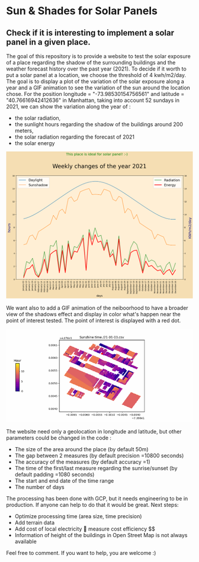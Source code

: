 <!-- #region -->
# Sun & Shades for Solar Panels
## Check if it is interesting to implement a solar panel in a given place.


The goal of this repository is to provide a website to test the solar exposure of a place regarding the shadow of the surrounding buildings and the weather forecast history over the past year (2021). 
To decide if it worth to put a solar panel at a location, we choose the threshold of 4 kwh/m2/day. The goal is to display a plot of the variation of the solar exposure along a year and a GIF animation to see the variation of the sun around the location chose.
For the position longitude = "-73.98530154756561" and latitude = "40.76616942412636" in Manhattan, taking into account 52 sundays in 2021, we can show the variation along the year of :
-	the solar radiation,
-	the sunlight hours regarding the shadow of the buildings around 200 meters,
-	the solar radiation regarding the forecast of 2021
-	the solar energy
 
!["Plot of variation of solar exposure of a roof in Kitchen Hell - Manhattan"](./UI/plot.png "Kitchen Hell - Manhattan")
 
We want also to add a GIF animation of the neiboorhood to have a broader view of the shadows effect and display in color what's happen near the point of interest tested. The point of interest is displayed with a red dot.

!["GIF animation of solar exposure of a roof in Kitchen Hell - Manhattan"](./UI/images/png_to_gif.gif "GIF Kitchen Hell - Manhattan")

The website need only a geolocation in longitude and latitude, but other parameters could be changed in the code :
-	The size of the area around the place (by default 50m)
-	The gap between 2 measures (by default precision =10800 seconds)
-	The accuracy of the measures (by default accuracy =1)
-	The time of the first/last measure regarding the sunrise/sunset (by default padding =1080 seconds)
-	The start and end date of the time range 
-	The number of days

The processing has been done with GCP, but it needs engineering to be in production. If anyone can help to do that it would be great.
Next steps:
-	Optimize processing time (area size, time precision)
-	Add terrain data
-	Add cost of local electricity  measure cost efficiency $$
-	Information of height of the buildings in Open Street Map is not always available

Feel free to comment.
If you want to help, you are welcome :)

<!-- #endregion -->

```python

```
